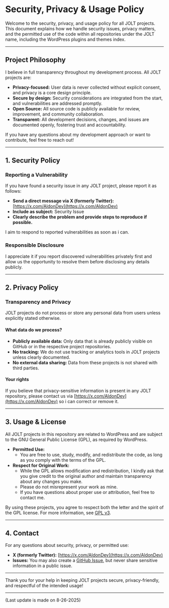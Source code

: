 # Security, Privacy & Usage Policy

Welcome to the security, privacy, and usage policy for all JOLT projects. This document explains how we handle security issues, privacy matters, and the permitted use of the code within all repositories under the JOLT name, including the WordPress plugins and themes index.

---

## Project Philosophy

I believe in full transparency throughout my development process. All JOLT projects are:

- **Privacy-focused:** User data is never collected without explicit consent, and privacy is a core design principle.
- **Secure by design:** Security considerations are integrated from the start, and vulnerabilities are addressed promptly.
- **Open Source:** All source code is publicly available for review, improvement, and community collaboration.
- **Transparent:** All development decisions, changes, and issues are documented openly, fostering trust and accountability.

If you have any questions about my development approach or want to contribute, feel free to reach out!

---

## 1. Security Policy

### Reporting a Vulnerability

If you have found a security issue in any JOLT project, please report it as follows:

- **Send a direct message via X (formerly Twitter):** [https://x.com/AldonDev](https://x.com/AldonDev)
- **Include as subject:** Security Issue
- **Clearly describe the problem and provide steps to reproduce if possible.**

I aim to respond to reported vulnerabilities as soon as i can.

### Responsible Disclosure

I appreciate it if you report discovered vulnerabilities privately first and allow us the opportunity to resolve them before disclosing any details publicly.

---

## 2. Privacy Policy

### Transparency and Privacy

JOLT projects do not process or store any personal data from users unless explicitly stated otherwise.

#### What data do we process?

- **Publicly available data:** Only data that is already publicly visible on GitHub or in the respective project repositories.
- **No tracking:** We do not use tracking or analytics tools in JOLT projects unless clearly documented.
- **No external data sharing:** Data from these projects is not shared with third parties.

#### Your rights

If you believe that privacy-sensitive information is present in any JOLT repository, please contact us via [https://x.com/AldonDev](https://x.com/AldonDev) so i can correct or remove it.

---

## 3. Usage & License

All JOLT projects in this repository are related to WordPress and are subject to the GNU General Public License (GPL), as required by WordPress.

- **Permitted Use:**  
  - You are free to use, study, modify, and redistribute the code, as long as you comply with the terms of the GPL.
- **Respect for Original Work:**  
  - While the GPL allows modification and redistribution, I kindly ask that you give credit to the original author and maintain transparency about any changes you make.
  - Please do not misrepresent your work as mine.
  - If you have questions about proper use or attribution, feel free to contact me.

By using these projects, you agree to respect both the letter and the spirit of the GPL license. For more information, see [GPL v3](https://www.gnu.org/licenses/gpl-3.0.html).

---

## 4. Contact

For any questions about security, privacy, or permitted use:

- **X (formerly Twitter):** [https://x.com/AldonDev](https://x.com/AldonDev)
- **Issues:** You may also create a [GitHub Issue](../../issues), but never share sensitive information in a public issue.

---

Thank you for your help in keeping JOLT projects secure, privacy-friendly, and respectful of the intended usage!

---

(Last update is made on 8-26-2025)
